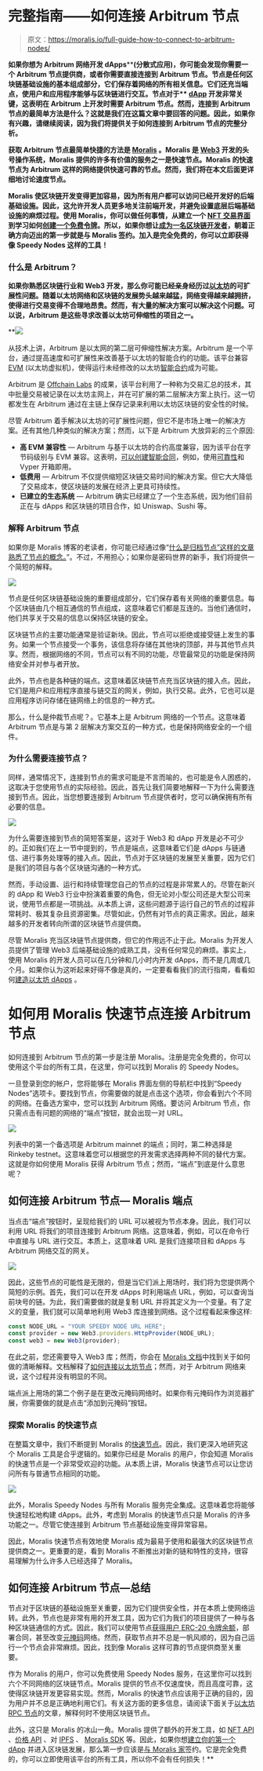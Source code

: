 # 完整指南——如何连接 Arbitrum 节点

> 原文：<https://moralis.io/full-guide-how-to-connect-to-arbitrum-nodes/>

**如果你想为 Arbitrum 网络开发 dApps**[](https://moralis.io/how-to-build-decentralized-apps-dapps-quickly-and-easily/?utm_source=blog&utm_medium=post&utm_campaign=How%2520to%2520Connect%2520to%2520Ethereum%2520Nodes)****(分散式应用)，你可能会发现你需要一个 Arbitrum 节点提供商，或者你需要直接连接到 Arbitrum 节点。节点是任何区块链基础设施的基本组成部分，它们保存着网络的所有相关信息。它们还充当端点，使用户和应用程序能够与区块链进行交互。节点对于** [**dApp**](https://moralis.io/decentralized-applications-explained-what-are-dapps/) **开发非常关键，这表明在 Arbitrum 上开发时需要 Arbitrum 节点。然而，连接到 Arbitrum 节点的最简单方法是什么？这就是我们在这篇文章中要回答的问题。因此，如果你有兴趣，请继续阅读，因为我们将提供关于如何连接到 Arbitrum 节点的完整分析。****

**获取 Arbitrum 节点最简单快捷的方法是 [Moralis](https://moralis.io/) 。Moralis 是 [Web3](https://moralis.io/the-ultimate-guide-to-web3-what-is-web3/) 开发的头号操作系统，Moralis 提供的许多有价值的服务之一是快速节点。Moralis 的快速节点为 Arbitrum 这样的网络提供快速可靠的节点。然而，我们将在本文后面更详细地讨论速度节点。**

**Moralis 使区块链开发变得更加容易，因为所有用户都可以访问已经开发好的后端基础设施。因此，这允许开发人员更多地关注前端开发，并避免设置底层后端基础设施的麻烦过程。使用 Moralis，你可以做任何事情，从建立一个 [NFT 交易界面](https://moralis.io/build-an-nft-trading-interface-full-guide/)到学习如何[创建一个免费令牌](https://moralis.io/create-free-token-how-to-deploy-your-own-testnet-crypto-token-in-10-mins/)。所以，如果你想让[成为一名区块链开发者](https://moralis.io/how-to-become-a-blockchain-developer/)，朝着正确方向迈出的第一步就是与 Moralis 签约。加入是完全免费的，你可以立即获得像 Speedy Nodes 这样的工具！**

### **什么是 Arbitrum？**

**如果你熟悉区块链行业和 Web3 开发，那么你可能已经亲身经历过[以太坊](https://moralis.io/full-guide-what-is-ethereum/)的可扩展性问题。随着以太坊网络和区块链的发展势头越来越猛，网络变得越来越拥挤，使得进行交易变得不合理地昂贵。然而，有大量的解决方案可以解决这个问题。可以说，Arbitrum 是这些寻求改善以太坊可伸缩性的项目之一。**

**![](img/fbc8b73206d49795e1afa5e5a7c5aed7.png)

从技术上讲，Arbitrum 是以太网的第二层可伸缩性解决方案。Arbitrum 是一个平台，通过提高速度和可扩展性来改善基于以太坊的智能合约的功能。该平台兼容 [EVM](https://moralis.io/evm-explained-what-is-ethereum-virtual-machine/) (以太坊虚拟机)，使得运行未经修改的以太坊[智能合约](https://moralis.io/smart-contracts-explained-what-are-smart-contracts/)成为可能。

Arbitrum 是 [Offchain Labs](https://offchainlabs.com/) 的成果，该平台利用了一种称为交易汇总的技术，其中批量交易被记录在以太坊主网上，并在可扩展的第二层解决方案上执行。这一切都发生在 Arbitrum 通过在主链上保存记录来利用以太坊区块链的安全性的时候。

尽管 Arbitrum 着手解决以太坊的可扩展性问题，但它不是市场上唯一的解决方案。还有其他几种类似的解决方案；然而，以下是 Arbitrum 大放异彩的三个原因:

*   **高 EVM 兼容性** — Arbitrum 与基于以太坊的合约高度兼容，因为该平台在字节码级别与 EVM 兼容。这表明，[可以创建智能合同](https://moralis.io/how-to-create-smart-contracts/)，例如，使用[可靠性](https://moralis.io/solidity-explained-what-is-solidity/)和 Vyper 开箱即用。
*   **低费用** — Arbitrum 不仅提供缩短区块链交易时间的解决方案。但它大大降低了交易成本，使区块链的发展在经济上更具可持续性。
*   **已建立的生态系统** — Arbitrum 确实已经建立了一个生态系统，因为他们目前正在与 dApps 和区块链的项目合作，如 Uniswap、Sushi 等。

### 解释 Arbitrum 节点

如果你是 Moralis 博客的老读者，你可能已经通过像“[什么是归档节点”这样的文章熟悉了节点的概念。](https://moralis.io/what-are-full-archive-nodes/)”。不过，不用担心；如果你是密码世界的新手，我们将提供一个简短的解释。

![](img/91b11fb9a27613e52a54003f8da713c8.png)

节点是任何区块链基础设施的重要组成部分，它们保存着有关网络的重要信息。每个区块链由几个相互通信的节点组成，这意味着它们都是互连的。当他们通信时，他们共享关于交易的信息以保持区块链的安全。

区块链节点的主要功能通常是验证新块。因此，节点可以拒绝或接受链上发生的事务。如果一个节点接受一个事务，该信息将存储在其他块的顶部，并与其他节点共享。然而，根据网络的不同，节点可以有不同的功能，尽管最常见的功能是保持网络安全并对参与者开放。

此外，节点也是各种链的端点。这意味着区块链节点充当区块链的接入点。因此，它们是用户和应用程序直接与链交互的网关，例如，执行交易。此外，它也可以是应用程序访问存储在链网络上的信息的一种方式。

那么，什么是仲裁节点呢？。它基本上是 Arbitrum 网络的一个节点。这意味着 Arbitrum 节点是与第 2 层解决方案交互的一种方式，也是保持网络安全的一个组件。

### 为什么需要连接节点？

同样，通常情况下，连接到节点的需求可能是不言而喻的，也可能是令人困惑的，这取决于您使用节点的实际经验。因此，首先让我们简要地解释一下为什么需要连接到节点。因此，当您想要连接到 Arbitrum 节点提供者时，您可以确保拥有所有必要的信息。

![](img/623bed03cb396c24580cf427ad738cb1.png)

为什么需要连接到节点的简短答案是，这对于 Web3 和 dApp 开发是必不可少的。正如我们在上一节中提到的，节点是端点，这意味着它们是 dApps 与链通信、进行事务处理等的接入点。因此，节点对于区块链的发展至关重要，因为它们是我们的项目与各个区块链沟通的一种方式。

然而，手动设置、运行和持续管理您自己的节点的过程是非常累人的。尽管在新兴的 dApp 和 Web3 行业中扮演着重要的角色，但无论对小型公司还是大型公司来说，使用节点都是一项挑战。从本质上讲，这些问题源于运行自己的节点的过程非常耗时、极其复杂且资源密集。尽管如此，仍然有对节点的真正需求。因此，越来越多的开发者转向所谓的区块链节点提供商。

尽管 Moralis 充当区块链节点提供商，但它的作用远不止于此。Moralis 为开发人员提供了管理 Web3 后端基础设施的成熟工具，没有任何常见的麻烦。事实上，使用 Moralis 的开发人员可以在几分钟和几小时内开发 dApps，而不是几周或几个月。如果你认为这听起来好得不像是真的，一定要看看我们的流行指南，看看如何[建造以太坊 dApps](https://moralis.io/ultimate-guide-how-to-build-ethereum-dapps/) 。

# 如何用 Moralis 快速节点连接 Arbitrum 节点

如何连接到 Arbitrum 节点的第一步是注册 Moralis。注册是完全免费的，你可以使用这个平台的所有工具，在这里，你可以找到 Moralis 的 Speedy Nodes。

一旦登录到您的帐户，您将能够在 Moralis 界面左侧的导航栏中找到“Speedy Nodes”选项卡。要找到节点，你需要做的就是点击这个选项，你会看到六个不同的网络。在备选方案中，您可以找到 Arbitrum 网络。要访问 Arbitrum 节点，你只需点击有问题的网络的“端点”按钮，就会出现一对 URL。

![](img/8ce8d0e40ff5b2f46a2a47be4cb9c8a8.png)

列表中的第一个备选项是 Arbitrum mainnet 的端点；同时，第二种选择是 Rinkeby testnet。这意味着您可以根据您的开发需求选择两种不同的替代方案。这就是你如何使用 Moralis 获得 Arbitrum 节点；然而，“端点”到底是什么意思呢？

## 如何连接 Arbitrum 节点— Moralis 端点

当点击“端点”按钮时，呈现给我们的 URL 可以被视为节点本身。因此，我们可以利用 URL 将我们的项目连接到 Arbitrum 网络。这意味着，例如，可以在命令行中直接与 URL 进行交互。本质上，这意味着 URL 是我们连接项目和 dApps 与 Arbitrum 网络交互的网关。

![](img/670dea9155448f179d143e92c59ef2fc.png)

因此，这些节点的可能性是无限的，但是当它们派上用场时，我们将为您提供两个简短的示例。首先，我们可以在开发 dApps 时利用端点 URL，例如，可以查询当前块号的链。为此，我们需要做的就是复制 URL 并将其定义为一个变量。有了定义的变量，我们就可以简单地利用 Web3 库连接到网络。这个过程看起来像这样:

```js
const NODE_URL = "YOUR SPEEDY NODE URL HERE";
const provider = new Web3.providers.HttpProvider(NODE_URL);
const web3 = new Web3(provider);
```

在此之前，您还需要导入 Web3 库；然而，你会在 [Moralis 文档](https://docs.moralis.io/speedy-nodes/connecting-to-rpc-nodes/connect-to-eth-node)中找到关于如何做的清晰解释。文档解释了[如何连接以太坊节点](https://moralis.io/how-to-connect-to-ethereum-nodes/)；然而，对于 Arbitrum 网络来说，这个过程并没有明显的不同。

端点派上用场的第二个例子是在更改元掩码网络时。如果你有元掩码作为浏览器扩展，你需要做的就是点击“添加到元掩码”按钮。

### 探索 Moralis 的快速节点

在整篇文章中，我们不断提到 Moralis 的[快速节点](https://moralis.io/speedy-nodes/)。因此，我们更深入地研究这个 Moralis 工具是合乎逻辑的。如果你已经是 Moralis 的用户，你会知道 Moralis 的快速节点是一个非常受欢迎的功能。从本质上讲，Moralis 快速节点可以让您访问所有与普通节点相同的功能。

![](img/6d6633697e370f5f2fa4ebf1649e8335.png)

此外，Moralis Speedy Nodes 与所有 Moralis 服务完全集成。这意味着您将能够快速轻松地构建 dApps。此外，考虑到 Moralis 的快速节点只是 Moralis 的许多功能之一。尽管它使连接到 Arbitrum 节点基础设施变得异常容易。

因此，Moralis 快速节点有效地使 Moralis 成为最易于使用和最强大的区块链节点提供商之一。更重要的是，看到 Moralis 不断推出对新的链和特性的支持，很容易理解为什么许多人已经选择了 Moralis。

## 如何连接 Arbitrum 节点—总结

节点对于区块链的基础设施至关重要，因为它们提供安全性，并在本质上使网络运转。此外，节点也是非常有用的开发工具，因为它们为我们的项目提供了一种与各种区块链通信的方式。因此，我们可以使用节点[获得用户 ERC-20 令牌余额](https://moralis.io/how-to-get-user-erc-20-tokens-in-4-steps/)，部署合同，甚至改变[元掩码](https://moralis.io/metamask-explained-what-is-metamask/)网络。然而，获取节点并不总是一帆风顺的，因为自己运行一个节点会非常麻烦。因此，找到像 Moralis 这样可靠的节点提供商至关重要。

作为 Moralis 的用户，你可以免费使用 Speedy Nodes 服务，在这里你可以找到六个不同网络的区块链节点。Moralis 提供的节点不仅速度快，而且高度可靠，这使得区块链开发更容易实现。然而，Moralis 的快速节点应该用于正确的目的，因为用户并不总是正确地利用它们。有关这方面的更多信息，请阅读下面关于[以太坊 RPC 节点](https://moralis.io/ethereum-rpc-nodes-what-they-are-and-why-you-shouldnt-use-them/)的文章，解释何时不使用区块链节点。

此外，这只是 Moralis 的冰山一角。Moralis 提供了额外的开发工具，如 [NFT API](https://moralis.io/ultimate-nft-api-exploring-moralis-nft-api/) 、[价格 API](https://moralis.io/introducing-the-moralis-price-api/) 、对 [IPFS](https://moralis.io/what-is-ipfs-interplanetary-file-system/) 、 [Moralis SDK](https://moralis.io/exploring-moralis-sdk-the-ultimate-web3-sdk/) 等。因此，如果你想[建立你的第一个 dApp](https://moralis.io/build-your-first-dapp-ethereum-tutorial/) 并进入区块链发展，那么第一步应该是[与 Moralis 家](https://admin.moralis.io/register)签约。它是完全免费的，你可以立即使用该平台的所有工具，所以你不会有任何损失！**